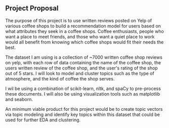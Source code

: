 ## Project Proposal

The purpose of this project is to use written reviews posted on Yelp of various coffee shops to build a recommendation model for users based on what attributes
they seek in a coffee shops.  Coffee enthusiasts, people who want a place to meet friends, and those who want a quiet place to work would all benefit from
knowing which coffee shops would fit their needs the best.

The dataset I am using is a collection of ~7000 written coffee shop reviews on yelp, with each row of data containing the name of the coffee shop, the users written
review of the coffee shop, and the user's rating of the shop out of 5 stars. I will look to model and cluster topics such as the type of atmosphere, and the kind of
coffee the shop serves.  

I wil be using a combination of scikit-learn, nltk, and spaCy to pre-process these documents. I will also be using visualization tools such as matplotlib and seaborn.

An minimum viable product for this project would be to create topic vectors via topic modeling and identify key topics within this dataset that could be used for 
further EDA and clustering.
